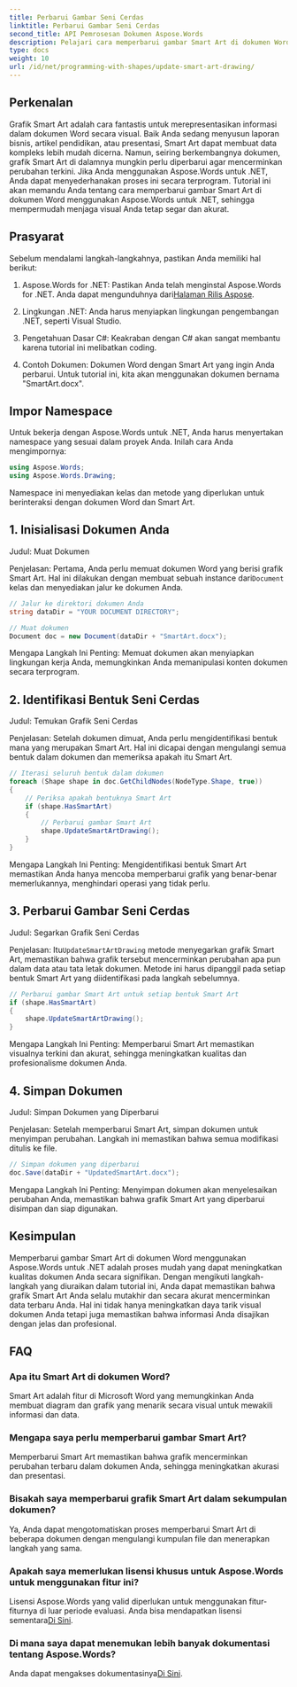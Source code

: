 ```yaml
---
title: Perbarui Gambar Seni Cerdas
linktitle: Perbarui Gambar Seni Cerdas
second_title: API Pemrosesan Dokumen Aspose.Words
description: Pelajari cara memperbarui gambar Smart Art di dokumen Word menggunakan Aspose.Words untuk .NET dengan panduan langkah demi langkah ini. Pastikan visual Anda selalu akurat.
type: docs
weight: 10
url: /id/net/programming-with-shapes/update-smart-art-drawing/
---
```

## Perkenalan

Grafik Smart Art adalah cara fantastis untuk merepresentasikan informasi dalam dokumen Word secara visual. Baik Anda sedang menyusun laporan bisnis, artikel pendidikan, atau presentasi, Smart Art dapat membuat data kompleks lebih mudah dicerna. Namun, seiring berkembangnya dokumen, grafik Smart Art di dalamnya mungkin perlu diperbarui agar mencerminkan perubahan terkini. Jika Anda menggunakan Aspose.Words untuk .NET, Anda dapat menyederhanakan proses ini secara terprogram. Tutorial ini akan memandu Anda tentang cara memperbarui gambar Smart Art di dokumen Word menggunakan Aspose.Words untuk .NET, sehingga mempermudah menjaga visual Anda tetap segar dan akurat.

## Prasyarat

Sebelum mendalami langkah-langkahnya, pastikan Anda memiliki hal berikut:

1.  Aspose.Words for .NET: Pastikan Anda telah menginstal Aspose.Words for .NET. Anda dapat mengunduhnya dari[Halaman Rilis Aspose](https://releases.aspose.com/words/net/).

2. Lingkungan .NET: Anda harus menyiapkan lingkungan pengembangan .NET, seperti Visual Studio.

3. Pengetahuan Dasar C#: Keakraban dengan C# akan sangat membantu karena tutorial ini melibatkan coding.

4. Contoh Dokumen: Dokumen Word dengan Smart Art yang ingin Anda perbarui. Untuk tutorial ini, kita akan menggunakan dokumen bernama "SmartArt.docx".

## Impor Namespace

Untuk bekerja dengan Aspose.Words untuk .NET, Anda harus menyertakan namespace yang sesuai dalam proyek Anda. Inilah cara Anda mengimpornya:

```csharp
using Aspose.Words;
using Aspose.Words.Drawing;
```

Namespace ini menyediakan kelas dan metode yang diperlukan untuk berinteraksi dengan dokumen Word dan Smart Art.

## 1. Inisialisasi Dokumen Anda

Judul: Muat Dokumen

Penjelasan:
 Pertama, Anda perlu memuat dokumen Word yang berisi grafik Smart Art. Hal ini dilakukan dengan membuat sebuah instance dari`Document` kelas dan menyediakan jalur ke dokumen Anda.

```csharp
// Jalur ke direktori dokumen Anda
string dataDir = "YOUR DOCUMENT DIRECTORY";

// Muat dokumen
Document doc = new Document(dataDir + "SmartArt.docx");
```

Mengapa Langkah Ini Penting:
Memuat dokumen akan menyiapkan lingkungan kerja Anda, memungkinkan Anda memanipulasi konten dokumen secara terprogram.

## 2. Identifikasi Bentuk Seni Cerdas

Judul: Temukan Grafik Seni Cerdas

Penjelasan:
Setelah dokumen dimuat, Anda perlu mengidentifikasi bentuk mana yang merupakan Smart Art. Hal ini dicapai dengan mengulangi semua bentuk dalam dokumen dan memeriksa apakah itu Smart Art.

```csharp
// Iterasi seluruh bentuk dalam dokumen
foreach (Shape shape in doc.GetChildNodes(NodeType.Shape, true))
{
    // Periksa apakah bentuknya Smart Art
    if (shape.HasSmartArt)
    {
        // Perbarui gambar Smart Art
        shape.UpdateSmartArtDrawing();
    }
}
```

Mengapa Langkah Ini Penting:
Mengidentifikasi bentuk Smart Art memastikan Anda hanya mencoba memperbarui grafik yang benar-benar memerlukannya, menghindari operasi yang tidak perlu.

## 3. Perbarui Gambar Seni Cerdas

Judul: Segarkan Grafik Seni Cerdas

Penjelasan:
 Itu`UpdateSmartArtDrawing` metode menyegarkan grafik Smart Art, memastikan bahwa grafik tersebut mencerminkan perubahan apa pun dalam data atau tata letak dokumen. Metode ini harus dipanggil pada setiap bentuk Smart Art yang diidentifikasi pada langkah sebelumnya.

```csharp
// Perbarui gambar Smart Art untuk setiap bentuk Smart Art
if (shape.HasSmartArt)
{
    shape.UpdateSmartArtDrawing();
}
```

Mengapa Langkah Ini Penting:
Memperbarui Smart Art memastikan visualnya terkini dan akurat, sehingga meningkatkan kualitas dan profesionalisme dokumen Anda.

## 4. Simpan Dokumen

Judul: Simpan Dokumen yang Diperbarui

Penjelasan:
Setelah memperbarui Smart Art, simpan dokumen untuk menyimpan perubahan. Langkah ini memastikan bahwa semua modifikasi ditulis ke file.

```csharp
// Simpan dokumen yang diperbarui
doc.Save(dataDir + "UpdatedSmartArt.docx");
```

Mengapa Langkah Ini Penting:
Menyimpan dokumen akan menyelesaikan perubahan Anda, memastikan bahwa grafik Smart Art yang diperbarui disimpan dan siap digunakan.

## Kesimpulan

Memperbarui gambar Smart Art di dokumen Word menggunakan Aspose.Words untuk .NET adalah proses mudah yang dapat meningkatkan kualitas dokumen Anda secara signifikan. Dengan mengikuti langkah-langkah yang diuraikan dalam tutorial ini, Anda dapat memastikan bahwa grafik Smart Art Anda selalu mutakhir dan secara akurat mencerminkan data terbaru Anda. Hal ini tidak hanya meningkatkan daya tarik visual dokumen Anda tetapi juga memastikan bahwa informasi Anda disajikan dengan jelas dan profesional.

## FAQ

### Apa itu Smart Art di dokumen Word?
Smart Art adalah fitur di Microsoft Word yang memungkinkan Anda membuat diagram dan grafik yang menarik secara visual untuk mewakili informasi dan data.

### Mengapa saya perlu memperbarui gambar Smart Art?
Memperbarui Smart Art memastikan bahwa grafik mencerminkan perubahan terbaru dalam dokumen Anda, sehingga meningkatkan akurasi dan presentasi.

### Bisakah saya memperbarui grafik Smart Art dalam sekumpulan dokumen?
Ya, Anda dapat mengotomatiskan proses memperbarui Smart Art di beberapa dokumen dengan mengulangi kumpulan file dan menerapkan langkah yang sama.

### Apakah saya memerlukan lisensi khusus untuk Aspose.Words untuk menggunakan fitur ini?
 Lisensi Aspose.Words yang valid diperlukan untuk menggunakan fitur-fiturnya di luar periode evaluasi. Anda bisa mendapatkan lisensi sementara[Di Sini](https://purchase.aspose.com/temporary-license/).

### Di mana saya dapat menemukan lebih banyak dokumentasi tentang Aspose.Words?
 Anda dapat mengakses dokumentasinya[Di Sini](https://reference.aspose.com/words/net/).